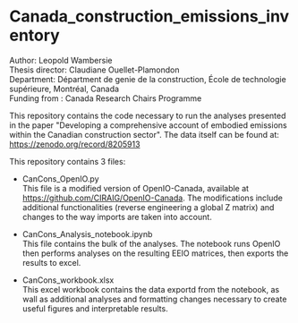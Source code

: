 # Canada_construction_emissions_inventory

Author: Leopold Wambersie <br>
Thesis director: Claudiane Ouellet-Plamondon <br>
Department:   Départment de genie de la construction, École de technologie supérieure, Montréal, Canada <br>
Funding from : Canada Research Chairs Programme

This repository contains the code necessary to run the analyses presented in the paper 
"Developing a comprehensive account of embodied emissions within the Canadian construction sector".
The data itself can be found at: https://zenodo.org/record/8205913

This repository contains 3 files: 
 - CanCons_OpenIO.py <br>
     This file is a modified version of OpenIO-Canada, available at https://github.com/CIRAIG/OpenIO-Canada.
     The modifications include additional functionalities (reverse engineering a global Z matrix) and changes
     to the way imports are taken into account.

 - CanCons_Analysis_notebook.ipynb <br>
      This file contains the bulk of the analyses. The notebook runs OpenIO then performs analyses on the
      resulting EEIO matrices, then exports the results to excel.
   
 - CanCons_workbook.xlsx <br>
      This excel workbook contains the data exportd from the notebook, as wall as additional analyses and
      formatting changes necessary to create useful figures and interpretable results.

